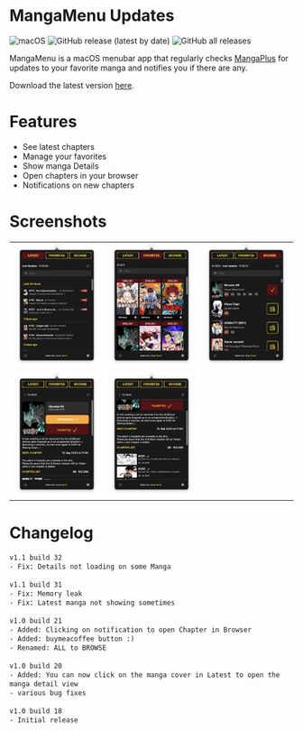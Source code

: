 # MangaMenu Updates

![macOS](https://svgshare.com/i/ZjP.svg)
![GitHub release (latest by date)](https://img.shields.io/github/v/release/tensei/MangaMenu-public)
![GitHub all releases](https://img.shields.io/github/downloads/tensei/MangaMenu-public/total)

MangaMenu is a macOS menubar app that regularly checks [MangaPlus](https://mangaplus.shueisha.co.jp/updates) for updates to your favorite manga and notifies you if there are any.

Download the latest version [here](https://github.com/tensei/MangaMenu-public/releases/latest).

# Features

* See latest chapters
* Manage your favorites
* Show manga Details
* Open chapters in your browser
* Notifications on new chapters

# Screenshots

<table>
    <tr>
        <td>
            <img src="./images/MangaMenu-0.png" alt="Home Screen" />
        </td>
        <td>
            <img src="./images/MangaMenu-1.png" alt="Favorites Screen" />
        </td>
        <td>
            <img src="./images/MangaMenu-2.png" alt="All Screen" />
        </td>
    </tr>
    <tr>
        <td>
            <img src="./images/MangaMenu-3.png" alt="Details Screen" />
        </td>
        <td>
            <img src="./images/MangaMenu-4.png" alt="Details Chapter Screen" />
        </td>
    </tr>
</table>

# Changelog 
    v1.1 build 32
    - Fix: Details not loading on some Manga
    
    v1.1 build 31
    - Fix: Memory leak
    - Fix: Latest manga not showing sometimes

    v1.0 build 21
    - Added: Clicking on notification to open Chapter in Browser
    - Added: buymeacoffee button :)
    - Renamed: ALL to BROWSE

    v1.0 build 20
    - Added: You can now click on the manga cover in Latest to open the manga detail view
    - various bug fixes

    v1.0 build 18
    - Initial release
